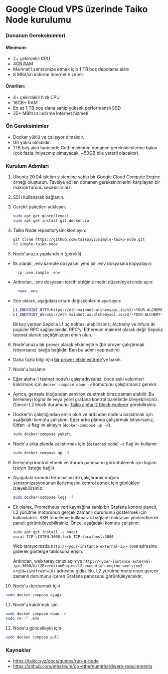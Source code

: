 # Google Cloud VPS üzerinde Taiko Node kurulumu

### Donanım Gereksinimleri

#### Minimum:

- 2+ çekirdekli CPU
- 4GB RAM
- Mainnet'i senkronize etmek için 1 TB boş depolama alanı
- 8 MBit/sn indirme İnternet hizmeti

#### Önerilen:

- 4+ çekirdekli hızlı CPU
- 16GB+ RAM
- En az 1 TB boş alana sahip yüksek performanslı SSD
- 25+ MBit/sn indirme İnternet hizmeti

### Ön Gereksinimler

- Docker yüklü ve çalışıyor olmalıdır.
- Git yüklü olmalıdır.
- 1TB boş alan haricinde Geth minimum donanım gereksinimlerine bakın (çok fazla ihtiyacınız olmayacak, ~50GB bile yeterli olacaktır).

### Kurulum Adımları

1. Ubuntu 20.04 işletim sistemine sahip bir Google Cloud Compute Engine örneği oluşturun. Tavsiye edilen donanım gereksinimlerini karşılayan bir makine türünü seçebilirsiniz.

2. SSH kullanarak bağlanın.

3. Gerekli paketleri yükleyin:

   ```bash
   sudo apt-get güncellemesi
   sudo apt-get install git docker.io
   ```

4. Taiko Node repositorysini klonlayın:

   ```bash
   git clone https://github.com/taikoxyz/simple-taiko-node.git
   cd simple-taiko-node
   ```

5. Node'unuzu yapılandırın (gerekli)

- İlk olarak, .env.sample dosyasını yeni bir .env dosyasına kopyalayın:

  ```bash
    cp .env.sample .env
  ```

- Ardından, .env dosyasını tercih ettiğiniz metin düzenleyicisinde açın:

  ```bash
    nano .env
  ```

- Son olarak, aşağıdaki ortam değişkenlerini ayarlayın:

  ```bash
  L1_ENDPOINT_HTTP=https://eth-mainnet.alchemyapi.io/v2/<YOUR-ALCHEMY-API-KEY>
  L1_ENDPOINT_WS=wss://eth-mainnet.ws.alchemyapi.io/v2/<YOUR-ALCHEMY-API-KEY>
  ```

  Birkaç yerden Sepolia L1 uç noktası alabilirsiniz, Alchemy ve Infura iki popüler RPC sağlayıcısıdır. RPC'yi Ethereum mainnet olarak değil Sepolia testnet olarak seçtiğinizden emin olun.

6. Node'unuzu bir prover olarak etkinleştirin (bir prover çalıştırmak istiyorsanız isteğe bağlıdır. Ben bu adımı yapmadım)

- Daha fazla bilgi için [bir prover etkinleştirme](https://taiko.xyz/docs/guides/enable-a-prover)'ye bakın.

7. Node'u başlatın

- Eğer alpha-1 testnet node'u çalıştırdıysanız, önce eski volumleri kaldırmak için `docker-compose down -v` komutunu çalıştırmanız gerekir.

- Ayrıca, genesis bloğundan senkronize etmek biraz zaman alabilir. Bu ilerlemeyi loglar ile veya yerel grafana  kontrol panelinde izleyebilirsiniz. Güncel L2 block durumunu [Taiko alpha-2 block explorer](https://explorer.a2.taiko.xyz) görebilirsiniz.

- Docker'ın çalıştığından emin olun ve ardından node'u başlatmak için aşağıdaki komutu çalıştırın. Eğer arka planda çalıştırmak istiyorsanız, lütfen `-d` flag'ını ekleyin (`docker-compose up -d`).

  ```bash
  sudo docker-compose yukarı
  ```

- Node'u arka planda çalıştırmak için (`detached mode`) `-d` flag'ını kullanın:

  ```bash
  sudo docker-compose up -d
  ```

8. İlerlemeyi kontrol etmek ve durum panosunu görüntülemek için logları izleyin (isteğe bağlı)

- Aşağıdaki komutu terminalinizde çalıştırarak düğüm senkronizasyonunun ilerlemesini kontrol etmek için günlükleri izleyebilirsiniz:

  ```bash
  sudo docker-compose logs -f
  ```

- Ek olarak, Prometheus veri kaynağına sahip bir Grafana kontrol paneli, L2 yürütme motorunun gerçek zamanlı durumunu göstermek için kullanılabilir. SSH tünelleme kullanarak bağlantı noktasını yönlendirerek paneli görüntüleyebilirsiniz. Önce, aşağıdaki komutu çalıştırın:

    ```bash
    sudo apt-get install -y socat
    socat TCP-LISTEN:3000,fork TCP:localhost:3000
    ```

  Web tarayıcınızda `http://<your-instance-external-ip>:3000` adresine giderek gösterge tablosuna erişin.

  Ardından, web tarayıcınızı açın ve `http://<your-instance-external-ip>:3000/d/L2ExecutionEngine/l2-execution-engine-overview?orgId=1&refresh=10s` adresine gidin. Bu, L2 yürütme motorunun gerçek zamanlı durumunu içeren Grafana panosunu görüntüleyecektir.

10. Node'u durdurmak için

```bash
sudo docker-compose aşağı
```

11. Node'u kaldırmak için

```bash
sudo docker compose down -v
sudo rm -f .env
```

12. Node'u güncelleyin için

```bash
sudo docker compose pull
```


### Kaynaklar

- https://taiko.xyz/docs/guides/run-a-node
- https://github.com/ethereum/go-ethereum#hardware-requirements
